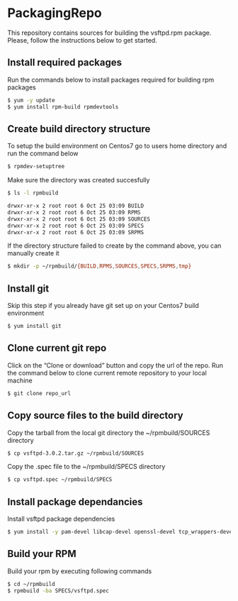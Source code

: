 # PackagingRepo
 
This repository contains sources for building the vsftpd.rpm package. Please, follow the instructions below to get started.
 
## Install required packages

Run the commands below to install packages required for building rpm packages

```bash
$ yum -y update
$ yum install rpm-build rpmdevtools
```

## Create build directory structure

To setup the build environment on Centos7 go to users home directory and run the command below

```bash
$ rpmdev-setuptree
```

Make sure the directory was created succesfully

```bash
$ ls -l rpmbuild

drwxr-xr-x 2 root root 6 Oct 25 03:09 BUILD
drwxr-xr-x 2 root root 6 Oct 25 03:09 RPMS
drwxr-xr-x 2 root root 6 Oct 25 03:09 SOURCES
drwxr-xr-x 2 root root 6 Oct 25 03:09 SPECS
drwxr-xr-x 2 root root 6 Oct 25 03:09 SRPMS
```

If the directory structure failed to create by the command above, you can manually create it

```bash
$ mkdir -p ~/rpmbuild/{BUILD,RPMS,SOURCES,SPECS,SRPMS,tmp}
```

## Install git

Skip this step if you already have git set up on your Centos7 build environment

```bash
$ yum install git
```

## Clone current git repo

Click on the “Clone or download” button and copy the url of the repo. Run the command below to clone current remote repository to your local machine

```bash
$ git clone repo_url
```
## Copy source files to the build directory

Copy the tarball from the local git directory the ~/rpmbuild/SOURCES directory 

```bash
$ cp vsftpd-3.0.2.tar.gz ~/rpmbuild/SOURCES
```

Copy the .spec file to the ~/rpmbuild/SPECS directory

```bash
$ cp vsftpd.spec ~/rpmbuild/SPECS
```
## Install package dependancies

Install vsftpd package dependencies 

```bash
$ yum install -y pam-devel libcap-devel openssl-devel tcp_wrappers-devel
```

## Build your RPM

Build your rpm by executing following commands

```bash
$ cd ~/rpmbuild
$ rpmbuild -ba SPECS/vsftpd.spec
```